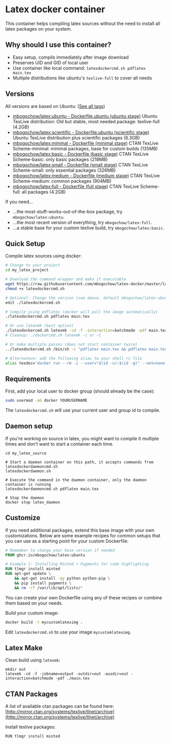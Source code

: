 # Latex docker container

This container helps compiling latex sources without the need to install all latex packages on your system.

## Why should I use this container?

- Easy setup, compile immediately after image download
- Preserves UID and GID of local user
- Use container like local command: `latexdockercmd.sh pdflatex main.tex`
- Multiple distributions like ubuntu's `texlive-full` to cover all needs

## Versions

All versions are based on Ubuntu: ([See all tags](https://github.com/mbogochow/latex-docker/pkgs/container/latex))

- [mbogochow/latex:ubuntu - Dockerfile.ubuntu (ubuntu stage)](Dockerfile.ubuntu) Ubuntu TexLive distribution: Old but stable, most needed package: texlive-full (4.2GB)
- [mbogochow/latex:scientific - Dockerfile.ubuntu (scientific stage)](Dockerfile.ubuntu) Ubuntu TexLive distribution plus scientific packages (6.3GB)
- [mbogochow/latex:minimal - Dockerfile (minimal stage)](Dockerfile) CTAN TexLive Scheme-minimal: minimal packages, base for custom builds (135MB)
- [mbogochow/latex:basic - Dockerfile (basic stage)](Dockerfile) CTAN TexLive Scheme-basic: only basic packages (218MB)
- [mbogochow/latex:small - Dockerfile (small stage)](Dockerfile) CTAN TexLive Scheme-small: only essential packages (326MB)
- [mbogochow/latex:medium - Dockerfile (medium stage)](Dockerfile) CTAN TexLive Scheme-medium: common packages (904MB)
- [mbogochow/latex:full - Dockerfile (full stage)](Dockerfile) CTAN TexLive Scheme-full: all packages (4.2GB)

If you need...

- ...the most-stuff-works-out-of-the-box package, try `mbogochow/latex:ubuntu`.
- ...the most recent version of everything, try `mbogochow/latex:full`.
- ...a stable base for your custom texlive build, try `mbogochow/latex:basic`.

## Quick Setup

Compile latex sources using docker:

```bash
# Change to your project
cd my_latex_project

# Download the command wrapper and make it executable
wget https://raw.githubusercontent.com/mbogochow/latex-docker/master/latexdockercmd.sh
chmod +x latexdockercmd.sh

# Optional: Change the version (see above, default mbogochow/latex-ubuntu)
edit ./latexdockercmd.sh

# Compile using pdflatex (docker will pull the image automatically)
./latexdockercmd.sh pdflatex main.tex

# Or use latexmk (best option)
./latexdockercmd.sh latexmk -cd -f -interaction=batchmode -pdf main.tex
# Cleanup: ./dockercmd.sh latexmk -c or -C

# Or make multiple passes (does not start container twice)
../latexdockercmd.sh /bin/sh -c "pdflatex main.tex && pdflatex main.tex"

# Alternateve: add the following alias to your shell rc file
alias texdoc='docker run --rm -i --user="$(id -u):$(id -g)" --net=none -v "$(pwd)":/data "ghcr.io/mbogochow/latex:ubuntu"'
```

## Requirements

First, add your local user to docker group (should already be the case):

```bash
sudo usermod -aG docker YOURUSERNAME
```

The `latexdockercmd.sh` will use your current user and group id to compile.

## Daemon setup

If you're working on source in latex, you might want to compile it multiple times and don't want to start a container each time.

```
cd my_latex_source

# Start a daemon container on this path, it accepts commands from latexdockerdaemoncmd.sh
latexdockerdaemon.sh

# Execute the command in the daemon container, only the daemon container is running
latexdockerdaemoncmd.sh pdflatex main.tex

# Stop the daemon
docker stop latex_daemon
```

## Customize

If you need additional packages, extend this base image with your own customizations. Below are some example recipes for common setups that you can use as a starting point for your custom Dockerfile:

```dockerfile
# Remember to change your base version if needed
FROM ghcr.io/mbogochow/latex:ubuntu

# Example 1: Installing Minted + Pygments for code highlighting
RUN tlmgr install minted
RUN apt-get update \
    && apt-get install -qy python python-pip \
    && pip install pygments \
    && rm -rf /var/lib/apt/lists/*
```

You can create your own Dockerfile using any of these recipes or combine them based on your needs.

Build your custom image:

```bash
docker build -t mycustomlateximg .
```

Edit `latexdockercmd.sh` to use your image `mycustomlateximg`.

## Latex Make

Clean build using `latexmk`:

```
mkdir out
latexmk -cd -f -jobname=output -outdir=out -auxdir=out -interaction=batchmode -pdf ./main.tex
```

## CTAN Packages

A list of available ctan packages can be found here: [http://mirror.ctan.org/systems/texlive/tlnet/archive](http://mirror.ctan.org/systems/texlive/tlnet/archive)

Install texlive packages:

```
RUN tlmgr install minted
```
